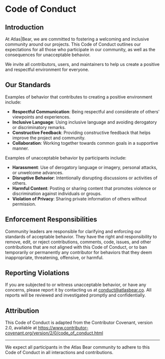 # Code of Conduct

## Introduction

At Atlas|Bear, we are committed to fostering a welcoming and inclusive community around our projects. This Code of Conduct outlines our expectations for all those who participate in our community, as well as the consequences for unacceptable behavior.

We invite all contributors, users, and maintainers to help us create a positive and respectful environment for everyone.

## Our Standards

Examples of behavior that contributes to creating a positive environment include:

- **Respectful Communication**: Being respectful and considerate of others' viewpoints and experiences.
- **Inclusive Language**: Using inclusive language and avoiding derogatory or discriminatory remarks.
- **Constructive Feedback**: Providing constructive feedback that helps improve the project and community.
- **Collaboration**: Working together towards common goals in a supportive manner.

Examples of unacceptable behavior by participants include:

- **Harassment**: Use of derogatory language or imagery, personal attacks, or unwelcome advances.
- **Disruptive Behavior**: Intentionally disrupting discussions or activities of others.
- **Harmful Content**: Posting or sharing content that promotes violence or discrimination against individuals or groups.
- **Violation of Privacy**: Sharing private information of others without permission.

## Enforcement Responsibilities

Community leaders are responsible for clarifying and enforcing our standards of acceptable behavior. They have the right and responsibility to remove, edit, or reject contributions, comments, code, issues, and other contributions that are not aligned with this Code of Conduct, or to ban temporarily or permanently any contributor for behaviors that they deem inappropriate, threatening, offensive, or harmful.

## Reporting Violations

If you are subjected to or witness unacceptable behavior, or have any concerns, please report it by contacting us at conduct@atlasbear.co. All reports will be reviewed and investigated promptly and confidentially.

## Attribution

This Code of Conduct is adapted from the Contributor Covenant, version 2.0, available at https://www.contributor-covenant.org/version/2/0/code_of_conduct.html

---

We expect all participants in the Atlas Bear community to adhere to this Code of Conduct in all interactions and contributions.
